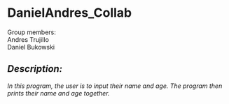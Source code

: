 # DanielAndres_Collab
Group members:<br>
      Andres Trujillo<br>
      Daniel Bukowski
  
## <em> Description: <em>
In this program, the user is to input their name and age. The program then prints their name and age together.
